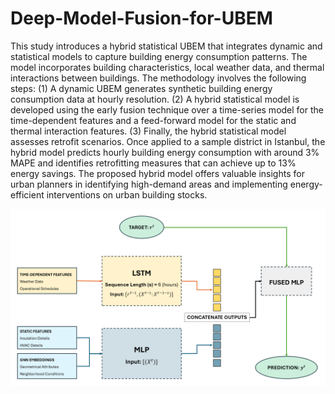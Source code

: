 # Deep-Model-Fusion-for-UBEM
This study introduces a hybrid statistical UBEM that integrates dynamic and statistical models to capture building energy consumption patterns. The model incorporates building characteristics, local weather data, and thermal interactions between buildings. The methodology involves the following steps: (1) A dynamic UBEM generates synthetic building energy consumption data at hourly resolution. (2) A hybrid statistical model is developed using the early fusion technique over a time-series model for the time-dependent features and a feed-forward model for the static and thermal interaction features. (3) Finally, the hybrid statistical model assesses retrofit scenarios. Once applied to a sample district in Istanbul, the hybrid model predicts hourly building energy consumption with around 3% MAPE and identifies retrofitting measures that can achieve up to 13% energy savings. The proposed hybrid model offers valuable insights for urban planners in identifying high-demand areas and implementing energy-efficient interventions on urban building stocks.



![Methodology Workflow](methodology_workflow.png)
